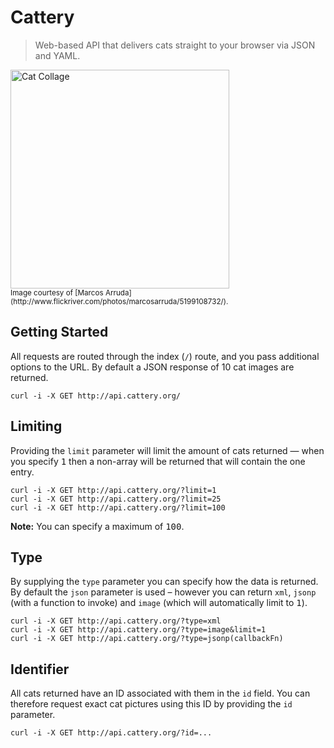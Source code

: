 # Cattery

> Web-based API that delivers cats straight to your browser via JSON and YAML.

<img alt="Cat Collage" src="http://farm6.static.flickr.com/5201/5199108732_95fca5bfc7.jpg" width="350" />
<br />
<sub>Image courtesy of [Marcos Arruda](http://www.flickriver.com/photos/marcosarruda/5199108732/).</sub>

## Getting Started

All requests are routed through the index (`/`) route, and you pass additional options to the URL. By default a JSON response of 10 cat images are returned.

```{r, engine='bash', count_lines}
curl -i -X GET http://api.cattery.org/
```

## Limiting

Providing the `limit` parameter will limit the amount of cats returned &mdash; when you specify <kbd>1</kbd> then a non-array will be returned that will contain the one entry.

```{r, engine='bash', count_lines}
curl -i -X GET http://api.cattery.org/?limit=1
curl -i -X GET http://api.cattery.org/?limit=25
curl -i -X GET http://api.cattery.org/?limit=100
```

**Note:** You can specify a maximum of <kbd>100</kbd>.

## Type

By supplying the `type` parameter you can specify how the data is returned. By default the `json` parameter is used &ndash; however you can return `xml`, `jsonp` (with a function to invoke) and `image` (which will automatically limit to <kbd>1</kbd>).

```{r, engine='bash', count_lines}
curl -i -X GET http://api.cattery.org/?type=xml
curl -i -X GET http://api.cattery.org/?type=image&limit=1
curl -i -X GET http://api.cattery.org/?type=jsonp(callbackFn)
```

## Identifier

All cats returned have an ID associated with them in the `id` field. You can therefore request exact cat pictures using this ID by providing the `id` parameter.

```{r, engine='bash', count_lines}
curl -i -X GET http://api.cattery.org/?id=...
```


